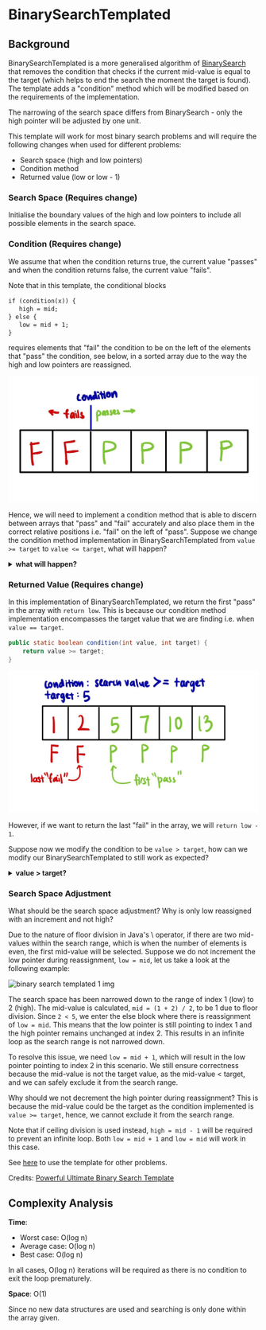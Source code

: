 # BinarySearchTemplated

## Background

BinarySearchTemplated is a more generalised algorithm of [BinarySearch](../binarySearch) that removes the condition that
checks if the current mid-value is equal to the target (which helps to end the search the moment the target is found). 
The template adds a "condition" method which will be modified based on the requirements of the implementation.

The narrowing of the search space differs from BinarySearch - only the high pointer will be adjusted by one unit.

This template will work for most binary search problems and will require the following changes when used for different 
problems:
- Search space (high and low pointers)
- Condition method
- Returned value (low or low - 1)

### Search Space (Requires change)
Initialise the boundary values of the high and low pointers to include all possible elements in the search space.

### Condition (Requires change)
We assume that when the condition returns true, the current value "passes" and when the condition returns false, the
current value "fails".

Note that in this template, the conditional blocks
```
if (condition(x)) {
   high = mid;
} else {
   low = mid + 1;
}
```
requires elements that "fail" the condition to be on the left of the elements that "pass" the condition, see below, in a
sorted array due to the way the high and low pointers are reassigned.

![binary search templated 1 img](../../../../../../docs/assets/images/BinarySearchTemplated1.jpeg)

Hence, we will need to implement a condition method that is able to discern between arrays that "pass" and "fail"
accurately and also place them in the correct relative positions i.e. "fail" on the left of "pass". Suppose we change
the condition method implementation in BinarySearchTemplated from `value >= target` to `value <= target`, what will
happen?
<details>
<summary> <b>what will happen?</b> </summary>
The array becomes "P P F F F F" and the low and high pointers are now reassigned wrongly. We are now looking for the
first "fail" instead of the first "pass".

To resolve this issue, multiple changes are required: the pointer assignment bodies have to be swapped, low = mid + 1 
needs to be changed to low = mid, high = mid changed to high = mid - 1 AND ceiling division has to be used to calculate 
the mid-value. The arrangement of the "pass" elements on the left of the "fail" elements is discouraged as it breaks
away from the convention used in the template.
</details>

### Returned Value (Requires change)
In this implementation of BinarySearchTemplated, we return the first "pass" in the array with `return low`. This is
because our condition method implementation encompasses the target value that we are finding i.e. when
`value == target`.

```java
public static boolean condition(int value, int target) {
    return value >= target;
}
```
![binary search templated 2 img](../../../../../../docs/assets/images/BinarySearchTemplated2.jpeg)

However, if we want to return the last "fail" in the array, we will `return low - 1`.

Suppose now we modify the condition to be `value > target`, how can we modify our BinarySearchTemplated to still work as
expected?
<details>
<summary> <b>value > target?</b> </summary>
Replace `return low` with `return low - 1` and replace arr[low] with arr[low - 1] as now the target value is the last 
"fail".
</details>


### Search Space Adjustment
What should be the search space adjustment? Why is only low reassigned with an increment and not high?

Due to the nature of floor division in Java's \ operator, if there are two mid-values within the search range, which is
when the number of elements is even, the first mid-value will be selected. Suppose we do not increment the low pointer
during reassignment, `low = mid`, let us take a look at the following example:

![binary search templated 1 img](../../../../../docs/assets/images/BinarySearchTemplated3.jpeg)

The search space has been narrowed down to the range of index 1 (low) to 2 (high). The mid-value is calculated,
`mid = (1 + 2) / 2`, to be 1 due to floor division. Since `2 < 5`, we enter the else block where there is reassignment
of `low = mid`. This means that the low pointer is still pointing to index 1 and the high pointer remains unchanged at
index 2. This results in an infinite loop as the search range is not narrowed down.

To resolve this issue, we need `low = mid + 1`, which will result in the low pointer pointing to index 2 in this
scenario. We still ensure correctness because the mid-value is not the target value, as the mid-value < target, and we
can safely exclude it from the search range.

Why should we not decrement the high pointer during reassignment? This is because the mid-value could be the target
as the condition implemented is `value >= target`, hence, we cannot exclude it from the search range.

Note that if ceiling division is used instead, `high = mid - 1` will be required to prevent an infinite loop. Both
`low = mid + 1` and `low = mid` will work in this case.

See [here](binarySearchTemplatedExamples/README.md) to use the template for other problems.

Credits: [Powerful Ultimate Binary Search Template](https://leetcode.com/discuss/general-discussion/786126/python-powerful-ultimate-binary-search-template-solved-many-problems)


## Complexity Analysis
**Time**:
- Worst case: O(log n)
- Average case: O(log n)
- Best case: O(log n)

In all cases, O(log n) iterations will be required as there is no condition to exit the loop prematurely.

**Space**: O(1)

Since no new data structures are used and searching is only done within the array given.